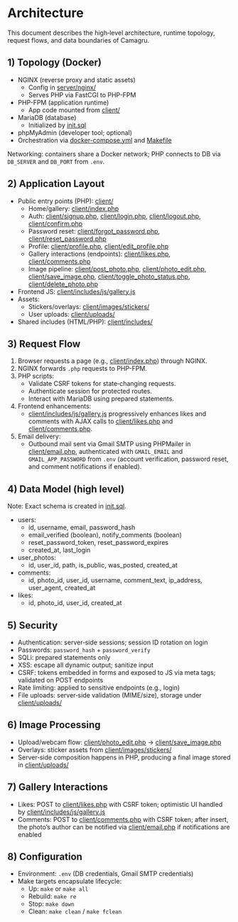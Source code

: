 # Architecture

This document describes the high‑level architecture, runtime topology, request flows, and data boundaries of Camagru.

## 1) Topology (Docker)

- NGINX (reverse proxy and static assets)
  - Config in [server/nginx/](../server/nginx/)
  - Serves PHP via FastCGI to PHP-FPM
- PHP-FPM (application runtime)
  - App code mounted from [client/](../client/)
- MariaDB (database)
  - Initialized by [init.sql](../init.sql)
- phpMyAdmin (developer tool; optional)
- Orchestration via [docker-compose.yml](../docker-compose.yml) and [Makefile](../Makefile)

Networking: containers share a Docker network; PHP connects to DB via `DB_SERVER` and `DB_PORT` from `.env`.

## 2) Application Layout

- Public entry points (PHP): [client/](../client/)
  - Home/gallery: [client/index.php](../client/index.php)
  - Auth: [client/signup.php](../client/signup.php), [client/login.php](../client/login.php), [client/logout.php](../client/logout.php), [client/confirm.php](../client/confirm.php)
  - Password reset: [client/forgot_password.php](../client/forgot_password.php), [client/reset_password.php](../client/reset_password.php)
  - Profile: [client/profile.php](../client/profile.php), [client/edit_profile.php](../client/edit_profile.php)
  - Gallery interactions (endpoints): [client/likes.php](../client/likes.php), [client/comments.php](../client/comments.php)
  - Image pipeline: [client/post_photo.php](../client/post_photo.php), [client/photo_edit.php](../client/photo_edit.php), [client/save_image.php](../client/save_image.php), [client/toggle_photo_status.php](../client/toggle_photo_status.php), [client/delete_photo.php](../client/delete_photo.php)
- Frontend JS: [client/includes/js/gallery.js](../client/includes/js/gallery.js)
- Assets:
  - Stickers/overlays: [client/images/stickers/](../client/images/stickers)
  - User uploads: [client/uploads/](../client/uploads)
- Shared includes (HTML/PHP): [client/includes/](../client/includes)

## 3) Request Flow

1. Browser requests a page (e.g., [client/index.php](../client/index.php)) through NGINX.
2. NGINX forwards `.php` requests to PHP-FPM.
3. PHP scripts:
   - Validate CSRF tokens for state‑changing requests.
   - Authenticate session for protected routes.
   - Interact with MariaDB using prepared statements.
4. Frontend enhancements:
   - [client/includes/js/gallery.js](../client/includes/js/gallery.js) progressively enhances likes and comments with AJAX calls to [client/likes.php](../client/likes.php) and [client/comments.php](../client/comments.php).
5. Email delivery:
   - Outbound mail sent via Gmail SMTP using PHPMailer in [client/email.php](../client/email.php), authenticated with `GMAIL_EMAIL` and `GMAIL_APP_PASSWORD` from `.env` (account verification, password reset, and comment notifications if enabled).

## 4) Data Model (high level)

Note: Exact schema is created in [init.sql](../init.sql).

- users:
  - id, username, email, password_hash
  - email_verified (boolean), notify_comments (boolean)
  - reset_password_token, reset_password_expires
  - created_at, last_login
- user_photos:
  - id, user_id, path, is_public, was_posted, created_at
- comments:
  - id, photo_id, user_id, username, comment_text, ip_address, user_agent, created_at
- likes:
  - id, photo_id, user_id, created_at

## 5) Security

- Authentication: server‑side sessions; session ID rotation on login
- Passwords: `password_hash` + `password_verify`
- SQLi: prepared statements only
- XSS: escape all dynamic output; sanitize input
- CSRF: tokens embedded in forms and exposed to JS via meta tags; validated on POST endpoints
- Rate limiting: applied to sensitive endpoints (e.g., login)
- File uploads: server‑side validation (MIME/size), storage under [client/uploads/](../client/uploads)

## 6) Image Processing

- Upload/webcam flow: [client/photo_edit.php](../client/photo_edit.php) -> [client/save_image.php](../client/save_image.php)
- Overlays: sticker assets from [client/images/stickers/](../client/images/stickers)
- Server‑side composition happens in PHP, producing a final image stored in [client/uploads/](../client/uploads)

## 7) Gallery Interactions

- Likes: POST to [client/likes.php](../client/likes.php) with CSRF token; optimistic UI handled by [client/includes/js/gallery.js](../client/includes/js/gallery.js)
- Comments: POST to [client/comments.php](../client/comments.php) with CSRF token; after insert, the photo’s author can be notified via [client/email.php](../client/email.php) if notifications are enabled

## 8) Configuration

- Environment: `.env` (DB credentials, Gmail SMTP credentials)
- Make targets encapsulate lifecycle:
  - Up: `make` or `make all`
  - Rebuild: `make re`
  - Stop: `make down`
  - Clean: `make clean` / `make fclean`
